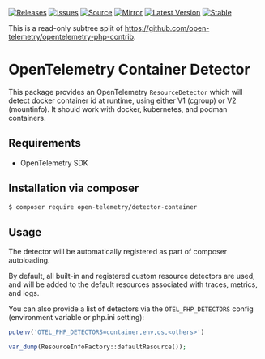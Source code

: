 [![Releases](https://img.shields.io/badge/releases-purple)](https://github.com/opentelemetry-php/contrib-detector-container/releases)
[![Issues](https://img.shields.io/badge/issues-pink)](https://github.com/open-telemetry/opentelemetry-php/issues)
[![Source](https://img.shields.io/badge/source-contrib-green)](https://github.com/open-telemetry/opentelemetry-php-contrib/tree/main/src/ResourceDetectors/Container)
[![Mirror](https://img.shields.io/badge/mirror-opentelemetry--php--contrib-blue)](https://github.com/opentelemetry-php/contrib-detector-container)
[![Latest Version](http://poser.pugx.org/open-telemetry/detector-container/v/unstable)](https://packagist.org/packages/open-telemetry/detector-container/)
[![Stable](http://poser.pugx.org/open-telemetry/detector-container/v/stable)](https://packagist.org/packages/open-telemetry/detector-container/)

This is a read-only subtree split of https://github.com/open-telemetry/opentelemetry-php-contrib.

# OpenTelemetry Container Detector

This package provides an OpenTelemetry `ResourceDetector` which will detect docker container id at runtime, using either V1 (cgroup) or V2 (mountinfo).
It should work with docker, kubernetes, and podman containers.

## Requirements

* OpenTelemetry SDK

## Installation via composer

```bash
$ composer require open-telemetry/detector-container
```

## Usage

The detector will be automatically registered as part of composer autoloading.

By default, all built-in and registered custom resource detectors are used, and will be added to the default resources associated with traces, metrics, and logs.

You can also provide a list of detectors via the `OTEL_PHP_DETECTORS` config (environment variable or php.ini setting):
```php
putenv('OTEL_PHP_DETECTORS=container,env,os,<others>')

var_dump(ResourceInfoFactory::defaultResource());
```
